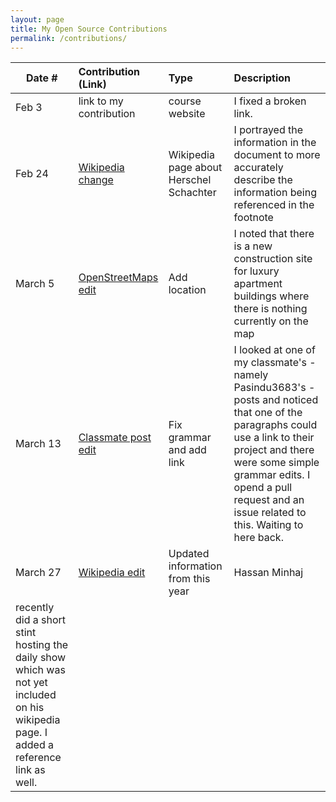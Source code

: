 ```yaml
---
layout: page
title: My Open Source Contributions
permalink: /contributions/
---
```


<!--
Type of the contribution should be "Wikipedia edit", "OpenStreet Map feature", "Documentation", "Course website", "Blog",
"Browser Add-on", etc.

The description should include a brief summary of what you did.

The link should bring us to a public page that shows your contribution. 

Replace the first row with your own contribution. 

-->





| Date #       | Contribution (Link)  | Type  | Description |
|---|:---|:---|:---|
| Feb 3   | link to my contribution    | course website    |   I fixed a broken link.    |
| Feb 24    |  [Wikipedia change](https://en.wikipedia.org/w/index.php?title=Hershel_Schachter&oldid=prev&diff=1141349211)   | Wikipedia page about Herschel Schachter    |  I portrayed the information in the document to more accurately describe the information being referenced in the footnote    |
| March 5    |[OpenStreetMaps edit](https://www.openstreetmap.org/note/3585911)    |  Add location   |   I noted that there is a new construction site for luxury apartment buildings where there is nothing currently on the map   |
| March 13| [Classmate post edit](https://github.com/ossd-s23/Pasindu3683-weekly/pulls) | Fix grammar and add link | I looked at one of my classmate's - namely Pasindu3683's - posts and noticed that one of the paragraphs could use a link to their project and there were some simple grammar edits. I opend a pull request and an issue related to this. Waiting to here back.|
| March 27| [Wikipedia edit](https://en.wikipedia.org/w/index.php?title=Hasan_Minhaj&diff=prev&oldid=1146824227) | Updated information from this year | Hassan Minhaj
recently did a short stint hosting the daily show which was not yet included on his wikipedia page. I added a reference link as well. |
